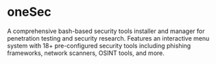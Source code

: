 # oneSec
A comprehensive bash-based security tools installer and manager for penetration testing and security research. Features an interactive menu system with 18+ pre-configured security tools including phishing frameworks, network scanners, OSINT tools, and more.
